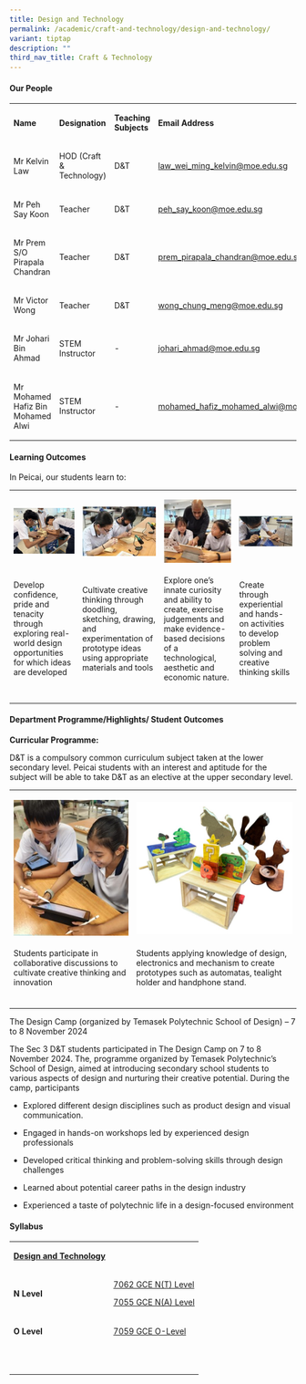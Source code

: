 ```yaml
---
title: Design and Technology
permalink: /academic/craft-and-technology/design-and-technology/
variant: tiptap
description: ""
third_nav_title: Craft & Technology
---
```

<h4><strong>Our People</strong></h4>
<table style="minWidth: 100px">
<colgroup>
<col>
<col>
<col>
<col>
</colgroup>
<tbody>
<tr>
<td rowspan="1" colspan="1">
<p><strong>Name</strong>
</p>
</td>
<td rowspan="1" colspan="1">
<p><strong>Designation</strong>
</p>
</td>
<td rowspan="1" colspan="1">
<p><strong>Teaching Subjects</strong>
</p>
</td>
<td rowspan="1" colspan="1">
<p><strong>Email Address</strong>
</p>
</td>
</tr>
<tr>
<td rowspan="1" colspan="1">
<p>Mr Kelvin Law</p>
</td>
<td rowspan="1" colspan="1">
<p>HOD (Craft &amp; Technology)</p>
</td>
<td rowspan="1" colspan="1">
<p>D&amp;T</p>
</td>
<td rowspan="1" colspan="1">
<p><a href="mailto:law_wei_ming_kelvin@moe.edu.sg" rel="noopener noreferrer nofollow" target="_blank">law_wei_ming_kelvin@moe.edu.sg</a>
</p>
</td>
</tr>
<tr>
<td rowspan="1" colspan="1">
<p>Mr Peh Say Koon</p>
</td>
<td rowspan="1" colspan="1">
<p>Teacher</p>
</td>
<td rowspan="1" colspan="1">
<p>D&amp;T</p>
</td>
<td rowspan="1" colspan="1">
<p><a href="mailto:peh_say_koon@moe.edu.sg" rel="noopener noreferrer nofollow" target="_blank">peh_say_koon@moe.edu.sg</a>
</p>
</td>
</tr>
<tr>
<td rowspan="1" colspan="1">
<p>Mr Prem S/O Pirapala Chandran</p>
</td>
<td rowspan="1" colspan="1">
<p>Teacher</p>
</td>
<td rowspan="1" colspan="1">
<p>D&amp;T</p>
</td>
<td rowspan="1" colspan="1">
<p><a href="mailto:prem_pirapala_chandran@moe.edu.sg" rel="noopener noreferrer nofollow" target="_blank">prem_pirapala_chandran@moe.edu.sg</a>
</p>
</td>
</tr>
<tr>
<td rowspan="1" colspan="1">
<p>Mr Victor Wong</p>
</td>
<td rowspan="1" colspan="1">
<p>Teacher</p>
</td>
<td rowspan="1" colspan="1">
<p>D&amp;T</p>
</td>
<td rowspan="1" colspan="1">
<p><a href="mailto:wong_chung_meng@moe.edu.sg" rel="noopener noreferrer nofollow" target="_blank">wong_chung_meng@moe.edu.sg</a>
</p>
</td>
</tr>
<tr>
<td rowspan="1" colspan="1">
<p>Mr Johari Bin Ahmad</p>
</td>
<td rowspan="1" colspan="1">
<p>STEM Instructor</p>
</td>
<td rowspan="1" colspan="1">
<p>-</p>
</td>
<td rowspan="1" colspan="1">
<p><a href="mailto:johari_ahmad@moe.edu.sg" rel="noopener noreferrer nofollow" target="_blank">johari_ahmad@moe.edu.sg</a>
</p>
</td>
</tr>
<tr>
<td rowspan="1" colspan="1">
<p>Mr Mohamed Hafiz Bin Mohamed Alwi</p>
</td>
<td rowspan="1" colspan="1">
<p>STEM Instructor</p>
</td>
<td rowspan="1" colspan="1">
<p>-</p>
</td>
<td rowspan="1" colspan="1">
<p><a href="mailto:mohamed_hafiz_mohamed_alwi@moe.edu.sg" rel="noopener noreferrer nofollow" target="_blank">mohamed_hafiz_mohamed_alwi@moe.edu.sg</a>
</p>
</td>
</tr>
</tbody>
</table>
<h4><strong>Learning Outcomes</strong></h4>
<p>In Peicai, our students learn to:</p>
<table style="minWidth: 100px">
<colgroup>
<col>
<col>
<col>
<col>
</colgroup>
<tbody>
<tr>
<td rowspan="1" colspan="1">
<p></p>
<div class="isomer-image-wrapper">
<img style="width: 100%" height="auto" width="100%" alt="" src="/images/Academic/dt_2024_1.jpg">
</div>
</td>
<td rowspan="1" colspan="1">
<p></p>
<div class="isomer-image-wrapper">
<img style="width: 100%" height="auto" width="100%" alt="" src="/images/Academic/dt_2024_2.jpg">
</div>
</td>
<td rowspan="1" colspan="1">
<p></p>
<div class="isomer-image-wrapper">
<img style="width: 100%" height="auto" width="100%" alt="" src="/images/Academic/dt_2024_3.jpg">
</div>
</td>
<td rowspan="1" colspan="1">
<p></p>
<div class="isomer-image-wrapper">
<img style="width: 100%" height="auto" width="100%" alt="" src="/images/Academic/dt_2024_4.jpg">
</div>
</td>
</tr>
<tr>
<td rowspan="1" colspan="1">
<p>Develop confidence, pride and tenacity through exploring real-world design
opportunities for which ideas are developed</p>
</td>
<td rowspan="1" colspan="1">
<p>Cultivate creative thinking through doodling, sketching, drawing, and
experimentation of prototype ideas using appropriate materials and tools</p>
</td>
<td rowspan="1" colspan="1">
<p>Explore one’s innate curiosity and ability to create, exercise judgements
and make evidence-based decisions of a technological, aesthetic and economic
nature.</p>
</td>
<td rowspan="1" colspan="1">
<p>Create through experiential and hands-on activities to develop problem
solving and creative thinking skills</p>
</td>
</tr>
<tr>
<td rowspan="1" colspan="1">
<p></p>
</td>
<td rowspan="1" colspan="1">
<p></p>
</td>
<td rowspan="1" colspan="1">
<p></p>
</td>
<td rowspan="1" colspan="1">
<p></p>
</td>
</tr>
</tbody>
</table>
<h4><strong>Department Programme/Highlights/ Student Outcomes</strong></h4>
<p><strong>Curricular Programme:</strong>
</p>
<p>D&amp;T is a compulsory common curriculum subject taken at the lower secondary
level. Peicai students with an interest and aptitude for the subject will
be able to take D&amp;T as an elective at the upper secondary level.</p>
<table style="minWidth: 50px">
<colgroup>
<col>
<col>
</colgroup>
<tbody>
<tr>
<th rowspan="1" colspan="1">
<p></p>
<div class="isomer-image-wrapper">
<img style="width: 100%" height="auto" width="100%" alt="" src="/images/Academic/dt_2024_5.jpg">
</div>
</th>
<th rowspan="1" colspan="1">
<p></p>
<div class="isomer-image-wrapper">
<img style="width: 100%" height="auto" width="100%" alt="" src="/images/Academic/dt_2024_6.jpg">
</div>
</th>
</tr>
<tr>
<td rowspan="1" colspan="1">
<p>Students participate in collaborative discussions to cultivate creative
thinking and innovation</p>
</td>
<td rowspan="1" colspan="1">
<p>Students applying knowledge of design, electronics and mechanism to create
prototypes such as automatas, tealight holder and handphone stand.</p>
</td>
</tr>
<tr>
<td rowspan="1" colspan="1">
<p></p>
</td>
<td rowspan="1" colspan="1">
<p></p>
</td>
</tr>
</tbody>
</table>
<p>The Design Camp (organized by Temasek Polytechnic School of Design) –
7 to 8 November 2024</p>
<p>The Sec 3 D&amp;T students participated in The Design Camp on 7 to 8 November
2024. The, programme organized by Temasek Polytechnic’s School of Design,
aimed at introducing secondary school students to various aspects of design
and nurturing their creative potential. During the camp, participants</p>
<ul data-tight="true" class="tight">
<li>
<p>Explored different design disciplines such as product design and visual
communication.</p>
</li>
<li>
<p>Engaged in hands-on workshops led by experienced design professionals</p>
</li>
<li>
<p>Developed critical thinking and problem-solving skills through design
challenges</p>
</li>
<li>
<p>Learned about potential career paths in the design industry</p>
</li>
<li>
<p>Experienced a taste of polytechnic life in a design-focused environment</p>
</li>
</ul>
<h4></h4>
<h4><strong>Syllabus</strong></h4>
<table style="minWidth: 50px">
<colgroup>
<col>
<col>
</colgroup>
<tbody>
<tr>
<td rowspan="1" colspan="1">
<p><strong><u>Design and Technology</u></strong>
</p>
</td>
<td rowspan="1" colspan="1">
<p></p>
</td>
</tr>
<tr>
<td rowspan="1" colspan="1">
<p><strong>N Level</strong>
</p>
</td>
<td rowspan="1" colspan="1">
<p><a href="https://www.seab.gov.sg/docs/default-source/national-examinations/syllabus/nlevel/2024syllabus/7062_y24_sy.pdf" rel="noopener noreferrer nofollow" target="_blank">7062 GCE N(T) Level</a>
</p>
<p><a href="https://www.seab.gov.sg/docs/default-source/national-examinations/syllabus/nlevel/2024syllabus/7055_y24_sy.pdf" rel="noopener noreferrer nofollow" target="_blank">7055 GCE N(A) Level</a>
</p>
</td>
</tr>
<tr>
<td rowspan="1" colspan="1">
<p><strong>O Level</strong>
</p>
</td>
<td rowspan="1" colspan="1">
<p><a href="https://www.seab.gov.sg/docs/default-source/national-examinations/syllabus/olevel/2024syllabus/7059_y24_sy.pdf" rel="noopener noreferrer nofollow" target="_blank">7059 GCE O-Level</a>
</p>
</td>
</tr>
<tr>
<td rowspan="1" colspan="1">
<p>&nbsp;</p>
</td>
<td rowspan="1" colspan="1">
<p></p>
</td>
</tr>
</tbody>
</table>
<p></p>